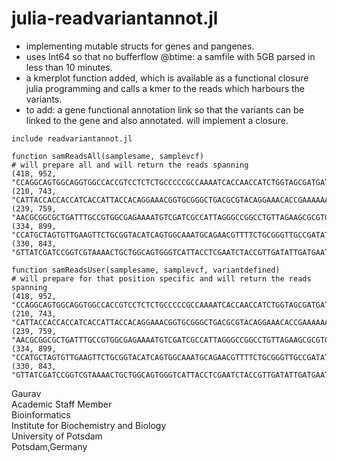 # julia-readvariantannot.jl

- implementing mutable structs for genes and pangenes. 
- uses Int64 so that no bufferflow @btime: a samfile with 5GB parsed in less than 10 minutes. 
- a kmerplot function added, which is available as a functional closure julia programming and calls a kmer to the reads which harbours the variants.
- to add: a gene functional annotation link so that the variants can be linked to the gene and also annotated. will implement a closure. 

```
include readvariantannot.jl

function samReadsAll(samplesame, samplevcf)
# will prepare all and will return the reads spanning 
(418, 952, "CCAGGCAGTGGCAGGTGGCCACCGTCCTCTCTGCCCCCGCCAAAATCACCAACCATCTGGTAGCGATGAT")
(210, 743, "CATTACCACCACCATCACCATTACCACAGGAAACGGTGCGGGCTGACGCGTACAGGAAACACCGAAAAAA")
(239, 759, "AACGCGGCGCTGATTTGCCGTGGCGAGAAAATGTCGATCGCCATTAGGGCCGGCCTGTTAGAAGCGCGTG")
(334, 899, "CCATGCTAGTGTTGAAGTTCTGCGGTACATCAGTGGCAAATGCAGAACGTTTTCTGCGGGTTGCCGATAT")
(330, 843, "GTTATCGATCCGGTCGTAAAACTGCTGGCAGTGGGTCATTACCTCGAATCTACCGTTGATATTGATGAAT")

function samReadsUser(samplesame, samplevcf, variantdefined)
# will prepare for that position specific and will return the reads spanning 
(418, 952, "CCAGGCAGTGGCAGGTGGCCACCGTCCTCTCTGCCCCCGCCAAAATCACCAACCATCTGGTAGCGATGAT")
(210, 743, "CATTACCACCACCATCACCATTACCACAGGAAACGGTGCGGGCTGACGCGTACAGGAAACACCGAAAAAA")
(239, 759, "AACGCGGCGCTGATTTGCCGTGGCGAGAAAATGTCGATCGCCATTAGGGCCGGCCTGTTAGAAGCGCGTG")
(334, 899, "CCATGCTAGTGTTGAAGTTCTGCGGTACATCAGTGGCAAATGCAGAACGTTTTCTGCGGGTTGCCGATAT")
(330, 843, "GTTATCGATCCGGTCGTAAAACTGCTGGCAGTGGGTCATTACCTCGAATCTACCGTTGATATTGATGAAT")
```

Gaurav \
Academic Staff Member \
Bioinformatics \
Institute for Biochemistry and Biology \
University of Potsdam \
Potsdam,Germany
